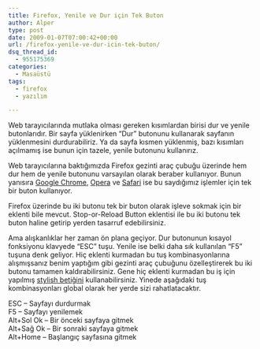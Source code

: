 ```yaml
---
title: Firefox, Yenile ve Dur için Tek Buton
author: Alper
type: post
date: 2009-01-07T07:00:42+00:00
url: /firefox-yenile-ve-dur-icin-tek-buton/
dsq_thread_id:
  - 955175369
categories:
  - Masaüstü
tags:
  - firefox
  - yazılım

---
```

Web tarayıcılarında mutlaka olması gereken kısımlardan birisi dur ve yenile butonlarıdır. Bir sayfa yüklenirken &#8220;Dur&#8221; butonunu kullanarak sayfanın yüklenmesini durdurabiliriz. Ya da sayfa kısmen yüklenmiş, bazı kısımları açılmamış ise bunun için tazele, yenile butonunu kullanırız. 

Web tarayıcılarına baktığımızda Firefox gezinti araç çubuğu üzerinde hem dur hem de yenile butonunu varsayılan olarak beraber kullanıyor. Bunun yanısıra [Google Chrome][1], [Opera][2] ve [Safari][3] ise bu saydığımız işlemler için tek bir buton kullanıyor. <!--more-->

Firefox üzerinde bu iki butonu tek bir buton olarak işleve sokmak için bir eklenti bile mevcut. Stop-or-Reload Button eklentisi ile bu iki butonu tek buton haline getirip yerden tasarruf edebilirsiniz. 

Ama alışkanlıklar her zaman ön plana geçiyor. Dur butonunun kısayol fonksiyonu klavyede &#8220;ESC&#8221; tuşu. Yenile ise belki daha sık kullanılan &#8220;F5&#8221; tuşuna denk geliyor. Hiç eklenti kurmadan bu tuş kombinasyonlarına alışmışsanız benim yaptığım gibi gezinti araç çubuğunu özelleştirerek bu iki butonu tamamen kaldırabilirsiniz. Gene hiç eklenti kurmadan bu iş için yapılmış [stylish betiğini][4] kullanabilirsiniz. Yinede aşağıdaki tuş kombinasyonları global olarak her yerde sizi rahatlatacaktır. 

ESC &#8211; Sayfayı durdurmak  
F5 &#8211; Sayfayı yenilemek  
Alt+Sol Ok &#8211; Bir önceki sayfaya gitmek  
Alt+Sağ Ok &#8211; Bir sonraki sayfaya gitmek  
Alt+Home &#8211; Başlangıç sayfasına gitmek

 [1]: https://www.google.com/chrome
 [2]: https://www.opera.com/
 [3]: https://www.apple.com/safari/
 [4]: https://userstyles.org/styles/10
